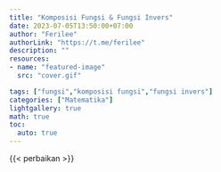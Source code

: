 ```yaml
---
title: "Komposisi Fungsi & Fungsi Invers"
date: 2023-07-05T13:50:00+07:00
author: "Ferilee"
authorLink: "https://t.me/ferilee"
description: ""
resources:
- name: "featured-image"
  src: "cover.gif"

tags: ["fungsi","komposisi fungsi","fungsi invers"]
categories: ["Matematika"]
lightgallery: true
math: true
toc:
  auto: true
---
```

{{< perbaikan >}}
